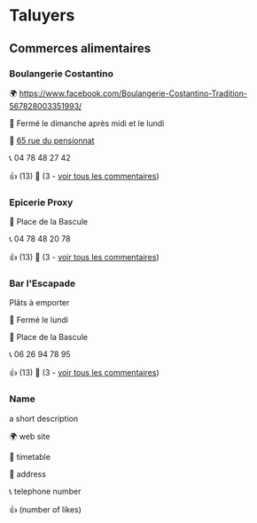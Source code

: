 # Taluyers

## Commerces alimentaires

### Boulangerie Costantino

🌍 https://www.facebook.com/Boulangerie-Costantino-Tradition-567828003351993/

📅 Fermé le dimanche après midi et le lundi

📍 [65 rue du pensionnat](https://www.openstreetmap.org/#map=19/45.64064/4.72315)

📞 04 78 48 27 42

👍 (13) 💬 (3 - [voir tous les commentaires](boulangerie-costantino-avis.md))

### Epicerie Proxy

📍 Place de la Bascule

📞 04 78 48 20 78

👍 (13) 💬 (3 - [voir tous les commentaires](epicerie-proxy-avis.md))

### Bar l'Escapade

Plâts à emporter

📅 Fermé le lundi

📍 Place de la Bascule

📞 06 26 94 78 95

👍 (13) 💬 (3 - [voir tous les commentaires](bar-l-escapade-avis.md))

### Name

a short description

🌍 web site

📅 timetable

📍 address

📞 telephone number

👍 (number of likes)

